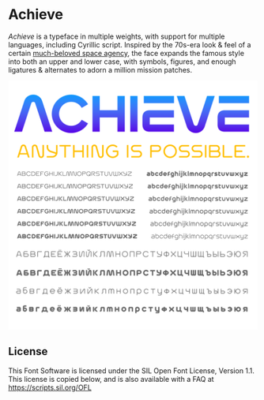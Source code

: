 # Achieve

_Achieve_ is a typeface in multiple weights, with support for multiple languages, including Cyrillic script. Inspired by the 70s-era look & feel of a certain [much-beloved space agency](https://standardsmanual.com/products/nasa-graphics-standards-manual), the face expands the famous style into both an upper and lower case, with symbols, figures, and enough ligatures & alternates to adorn a million mission patches.

![Achieve flag image](documentation/flag.png)

## License

This Font Software is licensed under the SIL Open Font License, Version 1.1.
This license is copied below, and is also available with a FAQ at
https://scripts.sil.org/OFL
